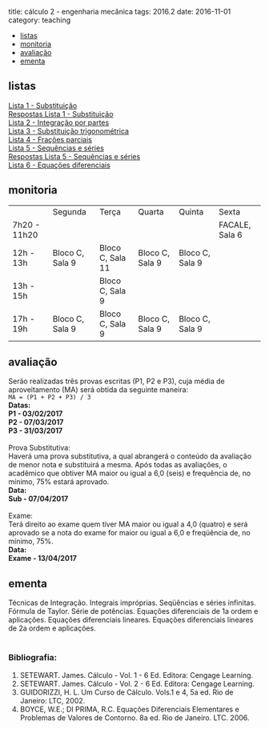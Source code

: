 title: cálculo 2 - engenharia mecânica
tags: 2016.2
date: 2016-11-01
category: teaching

<!-- Header -->
<section>
	<ul class="actions">
		<li><a href="#exercises" class="button scrolly">listas</a></li>
		<li><a href="#tutor" class="button scrolly">monitoria</a></li>
		<li><a href="#exams" class="button scrolly">avaliação</a></li>
		<li><a href="#silabus" class="button scrolly">ementa</a></li>
	</ul>
</section>

<!-- Exercises -->
<section id="exercises">
	<h2>listas</h2>
	<div class="row">
		<article class="12u 12u$(xsmall) work-item">
			<a href="{filename}/listas/substituicao.pdf">Lista 1 - Substituição</a><br>
			<a href="{filename}/listas/substituicao-sol.pdf">Respostas Lista 1 - Substituição</a><br>
			<a href="{filename}/listas/por-partes.pdf">Lista 2 - Integração por partes</a><br>
			<a href="{filename}/listas/sub-trigonometrica.pdf">Lista 3 - Substituição trigonométrica</a><br>
			<a href="{filename}/listas/fracoes-parciais.pdf">Lista 4 - Frações parciais</a><br>
			<a href="{filename}/listas/sequencias-series.pdf">Lista 5 - Sequências e séries</a><br>
			<a href="{filename}/listas/sequencias-series-sol.pdf">Respostas Lista 5 - Sequências e séries</a><br>
			<a href="{filename}/listas/edo-mec.pdf">Lista 6 - Equações diferenciais</a><br>
		</article>
	</div>
</section>

<!-- Tutor -->
<section id="tutor">
	<h2>monitoria</h2>
	<div class="row">
		<article class="12u 12u$(xsmall) work-item">
			<table>
				<tr>
					<td></td>
					<td>Segunda</td>
					<td>Terça</td>
					<td>Quarta</td>
					<td>Quinta</td>
					<td>Sexta</td>
				</tr>
				<tr>
					<td>7h20 - 11h20</td>
					<td></td>
					<td></td>
					<td></td>
					<td></td>
					<td>FACALE, Sala 6</td>
				</tr>
				<tr>
					<td>12h - 13h</td>
					<td>Bloco C, Sala 9</td>
					<td>Bloco C, Sala 11</td>
					<td>Bloco C, Sala 9</td>
					<td>Bloco C, Sala 9</td>
					<td></td>
				</tr>
				<tr>
					<td>13h - 15h</td>
					<td></td>
					<td>Bloco C, Sala 9</td>
					<td></td>
					<td></td>
					<td></td>
				</tr>
				<tr>
					<td>17h - 19h</td>
					<td>Bloco C, Sala 9</td>
					<td>Bloco C, Sala 9</td>
					<td>Bloco C, Sala 9</td>
					<td>Bloco C, Sala 9</td>
					<td></td>
				</tr>
			</table>
		</article>
	</div>
</section>

<!-- Exams -->
<section id="exams">
	<h2>avaliação</h2>
	<div class="row">
		<article class="12u 12u$(xsmall) work-item">
			Serão realizadas três provas escritas (P1, P2 e P3), cuja média de
			aproveitamento (MA) será obtida da seguinte maneira:<br />
			<code>MA = (P1 + P2 + P3) / 3</code><br />
			<b>Datas:<br />
				P1 - 03/02/2017<br />
				P2 - 07/03/2017<br />
				P3 - 31/03/2017</b><br />
			<br />
			Prova Substitutiva:<br />
			Haverá uma prova substitutiva, a qual abrangerá o conteúdo da avaliação de menor nota e substituirá a mesma.
			Após todas as avaliações, o acadêmico que obtiver MA maior ou igual a 6,0 (seis) e frequência de, no mínimo, 75% estará aprovado. <br/>
			<b>Data:<br />
				Sub - 07/04/2017</b><br />
			<br />
			Exame:<br />
			Terá direito ao exame quem tiver MA maior ou igual a 4,0 (quatro) e será
			aprovado se a nota do exame for maior ou igual a 6,0 e freqüência de, no mínimo, 75%.<br />
			<b>Data:<br />
				Exame - 13/04/2017</b><br />
		</article>
	</div>
</section>

<!-- Silabus -->
<section id="silabus">
	<h2>ementa</h2>
	<div class="row">
		<article class="12u 12u$(xsmall) work-item">
			Técnicas de Integração. Integrais impróprias. Seqüências e séries infinitas. Fórmula de Taylor.
			Série de potências. Equações diferenciais de 1a ordem e aplicações. Equações diferenciais lineares.
			Equações diferenciais lineares de 2a ordem e aplicações.
			<br /><br />
			<h3>Bibliografia:</h3>
			<ol>
				<li>SETEWART. James. Cálculo - Vol. 1 - 6 Ed. Editora: Cengage Learning.</li>
				<li>SETEWART. James. Cálculo - Vol. 2 - 6 Ed. Editora: Cengage Learning.</li>
				<li>GUIDORIZZI, H. L. Um Curso de Cálculo. Vols.1 e 4, 5a ed. Rio de Janeiro: LTC, 2002.</li>
				<li>BOYCE, W.E.; DI PRIMA, R.C. Equações Diferenciais Elementares e Problemas de Valores de Contorno. 8a ed. Rio de Janeiro. LTC. 2006.</li>
			</ol>
		</article>
	</div>
</section>
